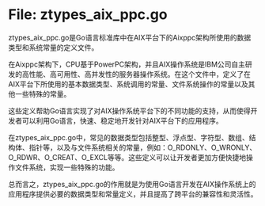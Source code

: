 # File: ztypes_aix_ppc.go

ztypes_aix_ppc.go是Go语言标准库中在AIX平台下的Aixppc架构所使用的数据类型和系统常量的定义文件。

在Aixppc架构下，CPU基于PowerPC架构，并且AIX操作系统是IBM公司自主研发的高性能、高可用性、高并发性的服务器操作系统。在这个文件中，定义了在AIX平台下所使用的基本数据类型、系统调用的常量、文件系统操作的常量以及其他一些特殊的常量。

这些定义帮助Go语言实现了对AIX操作系统平台下的不同功能的支持，从而使得开发者可以利用Go语言，快速、稳定地开发针对AIX平台下的应用程序。

在ztypes_aix_ppc.go中，常见的数据类型包括整型、浮点型、字符型、数组、结构体、指针等，以及与文件系统相关的常量，例如：O_RDONLY、O_WRONLY、O_RDWR、O_CREAT、O_EXCL等等。这些定义可以让开发者更加方便快捷地操作文件系统，实现一些特殊的功能。

总而言之，ztypes_aix_ppc.go的作用就是为使用Go语言开发在AIX操作系统上的应用程序提供必要的数据类型和常量定义，并且提高了跨平台的兼容性和灵活性。

